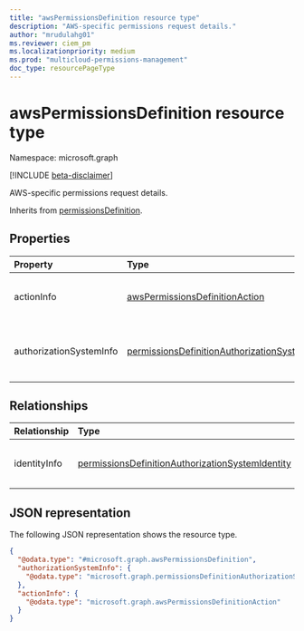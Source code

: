 ```yaml
---
title: "awsPermissionsDefinition resource type"
description: "AWS-specific permissions request details."
author: "mrudulahg01"
ms.reviewer: ciem_pm
ms.localizationpriority: medium
ms.prod: "multicloud-permissions-management"
doc_type: resourcePageType
---
```


# awsPermissionsDefinition resource type

Namespace: microsoft.graph

[!INCLUDE [beta-disclaimer](../../includes/beta-disclaimer.md)]

AWS-specific permissions request details.

Inherits from [permissionsDefinition](../resources/permissionsdefinition.md).

## Properties
|Property|Type|Description|
|:---|:---|:---|
|actionInfo|[awsPermissionsDefinitionAction](../resources/awspermissionsdefinitionaction.md)|The actions the identity will have as part of the permission.|
|authorizationSystemInfo|[permissionsDefinitionAuthorizationSystem](../resources/permissionsdefinitionauthorizationsystem.md)|Information about the authorization system to assign permissions on. Inherited from [permissionsDefinition](../resources/permissionsdefinition.md).|

## Relationships
|Relationship|Type|Description|
|:---|:---|:---|
|identityInfo|[permissionsDefinitionAuthorizationSystemIdentity](../resources/permissionsdefinitionauthorizationsystemidentity.md)|The identity that's requesting permissions, either directly or indirectly. Inherited from [microsoft.graph.permissionsDefinition](../resources/permissionsdefinition.md)|

## JSON representation
The following JSON representation shows the resource type.
<!-- {
  "blockType": "resource",
  "@odata.type": "microsoft.graph.awsPermissionsDefinition"
}
-->
``` json
{
  "@odata.type": "#microsoft.graph.awsPermissionsDefinition",
  "authorizationSystemInfo": {
    "@odata.type": "microsoft.graph.permissionsDefinitionAuthorizationSystem"
  },
  "actionInfo": {
    "@odata.type": "microsoft.graph.awsPermissionsDefinitionAction"
  }
}
```

